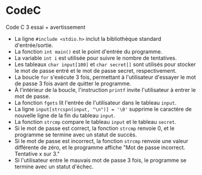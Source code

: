 # CodeC
Code C 3 essai + avertissement 

- La ligne `#include <stdio.h>` inclut la bibliothèque standard d'entrée/sortie.
- La fonction `int main()` est le point d'entrée du programme.
- La variable `int i` est utilisée pour suivre le nombre de tentatives.
- Les tableaux `char input[100]` et `char secret[]` sont utilisés pour stocker le mot de passe entré et le mot de passe secret, respectivement.
- La boucle `for` s'exécute 3 fois, permettant à l'utilisateur d'essayer le mot de passe 3 fois avant de quitter le programme.
- À l'intérieur de la boucle, l'instruction `printf` invite l'utilisateur à entrer le mot de passe.
- La fonction `fgets` lit l'entrée de l'utilisateur dans le tableau `input`.
- La ligne `input[strcspn(input, "\n")] = '\0'` supprime le caractère de nouvelle ligne de la fin du tableau `input`.
- La fonction `strcmp` compare le tableau `input` et le tableau `secret`.
- Si le mot de passe est correct, la fonction `strcmp` renvoie 0, et le programme se termine avec un statut de succès.
- Si le mot de passe est incorrect, la fonction `strcmp` renvoie une valeur différente de zéro, et le programme affiche "Mot de passe incorrect. Tentative x sur 3."
- Si l'utilisateur entre le mauvais mot de passe 3 fois, le programme se termine avec un statut d'échec.